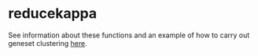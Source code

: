 # reducekappa

See information about these functions and an example of how to carry out geneset clustering [here](example.md).
